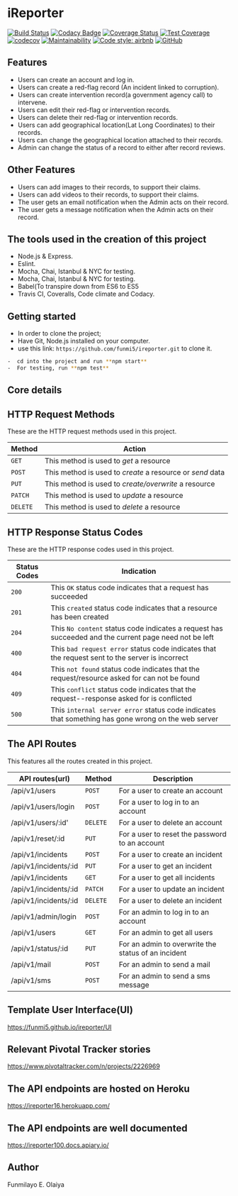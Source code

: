 # iReporter

[![Build Status](https://travis-ci.org/funmi5/ireporter.svg?branch=develop)](https://travis-ci.org/funmi5/ireporter)
[![Codacy Badge](https://api.codacy.com/project/badge/Grade/50122e27e00948b38339148c9e34b8af)](https://app.codacy.com/app/funmi5/ireporter?utm_source=github.com&utm_medium=referral&utm_content=funmi5/ireporter&utm_campaign=Badge_Grade_Dashboard)
[![Coverage Status](https://coveralls.io/repos/github/funmi5/ireporter/badge.svg?branch=servertests)](https://coveralls.io/github/funmi5/ireporter?branch=servertests)
[![Test Coverage](https://api.codeclimate.com/v1/badges/6b7413f480f9c9ad5b04/test_coverage)](https://codeclimate.com/github/funmi5/ireporter/test_coverage)
[![codecov](https://codecov.io/gh/funmi5/ireporter/branch/develop/graph/badge.svg)](https://codecov.io/gh/funmi5/ireporter)
[![Maintainability](https://api.codeclimate.com/v1/badges/6b7413f480f9c9ad5b04/maintainability)](https://codeclimate.com/github/funmi5/ireporter/maintainability)
[![Code style: airbnb](https://img.shields.io/badge/code%20style-airbnb-blue.svg?style=flat-square)](https://github.com/airbnb/javascript)
[![GitHub](https://img.shields.io/github/license/funmi5/ireporter.svg?style=popout)](https://github.com/funmi5/ireporter/blob/develop/LICENSE)

## Features

- Users can create an account and log in.
- Users can create a red-flag record (An incident linked to corruption).
- Users can create intervention record(a government agency call) to intervene.
- Users can edit their red-flag or intervention records.  
- Users can delete their red-flag or intervention records.
- Users can add geographical location(Lat Long Coordinates) to their records.
- Users can change the geographical location attached to their records.
- Admin can change the status of a record to either after record reviews.

## Other Features

- Users can add images to their records, to support their claims.
- Users can add videos to their records, to support their claims.
- The user gets an email notification when the Admin acts on their record.
- The user gets a message notification when the Admin acts on their record.

## The tools used in the creation of this project

- Node.js & Express.
- Eslint.
- Mocha, Chai, Istanbul & NYC for testing.
- Mocha, Chai, Istanbul & NYC for testing.
- Babel(To transpire down from ES6 to ES5
- Travis CI, Coveralls, Code climate and Codacy.

## Getting started

- In order to clone the project;
- Have Git, Node.js installed on your computer.
- use this link: ```https://github.com/funmi5/ireporter.git``` to clone it.

```bash
-  cd into the project and run **npm start**
-  For testing, run **npm test**
```

## Core details

## HTTP Request Methods

These are the HTTP request methods used in this project.

| Method   | Action                                                      |
|---       | ---                                                         |
| `GET`    | This method is used to *get* a resource                     |
| `POST`   | This method is used to *create* a resource or *send* data   |
| `PUT`    | This method is used to *create/overwrite* a resource        |
| `PATCH`  | This method is used to *update* a resource                  |
| `DELETE` | This method is used to *delete* a resource                  |

## HTTP Response Status Codes

These are the HTTP response codes used in this project.

| Status Codes | Indication                                                                                            |
|   ---        | ---                                                                                                   |
|  `200`       | This `OK` status code indicates that a request has succeeded                                          |
|  `201`       | This `created` status code indicates that a resource has been created                                 |
|  `204`       | This `No content` status code indicates a request has succeeded and the current page need not be left |
|  `400`       | This `bad request error` status code indicates that the request sent to the server is incorrect       |
|  `404`       | This `not found` status code indicates that the request/resource asked for can not be found           |
|  `409`       | This `conflict` status code indicates that the request--response asked for is conflicted              |
|  `500`       | This `internal server error` status code indicates that something has gone wrong on the web server    |

## The API Routes

This features all the routes created in this project.

| API routes(url)       | Method   | Description                                         |
| ---                   | ---      | ---                                                 |
| /api/v1/users         | `POST`   |  For a user to create an account                    |
| /api/v1/users/login   | `POST`   | For a user to log in to an account                  |
| /api/v1/users/:id'    | `DELETE` | For a user to delete an account                     |
| /api/v1/reset/:id     | `PUT`    | For a user to reset the password to an account      |
| /api/v1/incidents     | `POST`   | For a user to create an incident                    |
| /api/v1/incidents/:id | `PUT`    | For a user to get an incident                       |
| /api/v1/incidents     | `GET`    | For a user to get all incidents                     |
| /api/v1/incidents/:id | `PATCH`  | For a user to update an incident                    |
| /api/v1/incidents/:id | `DELETE` | For a user to delete an incident                    |
| /api/v1/admin/login   | `POST`   | For an admin to log in to an account                |
| /api/v1/users         | `GET`    | For an admin to get all users                       |
| /api/v1/status/:id    | `PUT`    | For an admin to overwrite the status of an incident |
| /api/v1/mail          | `POST`   | For an admin to send a mail                         |
| /api/v1/sms           | `POST`   | For an admin to send a sms message                  |

## Template User Interface(UI)

<https://funmi5.github.io/ireporter/UI>

## Relevant Pivotal Tracker stories

<https://www.pivotaltracker.com/n/projects/2226969>

## The API endpoints are hosted on Heroku

<https://ireporter16.herokuapp.com/>

## The API endpoints are well documented

<https://ireporter100.docs.apiary.io/>

## Author

Funmilayo E. Olaiya
